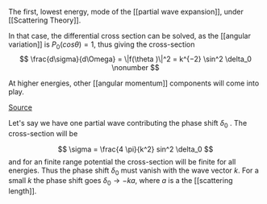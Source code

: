 The first, lowest energy, mode of the [[partial wave expansion]], under [[Scattering Theory]].

In that case, the differential cross section can be solved, as the [[angular variation]] is $P_0 (cos \theta) = 1$, thus giving the cross-section
$$
\frac{d\sigma}{d\Omega} = \|f(\theta )\|^2 = k^{−2} \sin^2 \delta_0 \nonumber
$$

At higher energies, other [[angular momentum]] components will come into play. 



[Source](https://archive.int.washington.edu/users/mjs5/Class_560/lec560_2/node2.html)

Let's say we have one partial wave contributing the phase shift $\delta_0$ . The cross-section will be 

$$ \sigma = \frac{4 \pi}{k^2} sin^2 \delta_0 $$
and for an finite range potential the cross-section will be finite for all energies. Thus the phase shift $\delta_0$ must vanish with the wave vector $k$. For a small $k$ the phase shift goes $\delta_0 \rightarrow -ka$, where $a$ is a the [[scattering length]]. 

